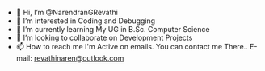 - 👋 Hi, I’m @NarendranGRevathi
- 👀 I’m interested in Coding and Debugging
- 🌱 I’m currently learning My UG in B.Sc. Computer Science
- 💞️ I’m looking to collaborate on Development Projects
- 📫 How to reach me I'm Active on emails. You can contact me There.. E-mail: revathinaren@outlook.com

<!---
NarendranGRevathi/NarendranGRevathi is a ✨ special ✨ repository because its `README.md` (this file) appears on your GitHub profile.
You can click the Preview link to take a look at your changes.
--->
